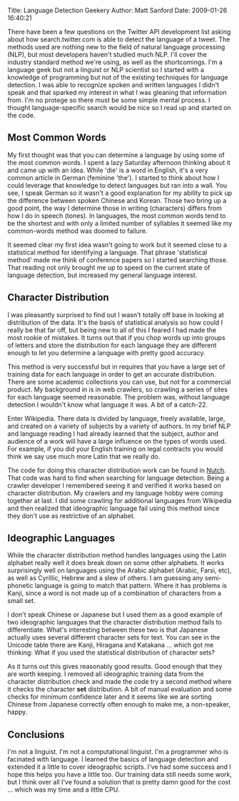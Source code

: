 Title: Language Detection Geekery
Author: Matt Sanford
Date: 2009-01-26 16:40:21

There have been a few questions on the Twitter API development list asking
about how search.twitter.com is able to detect the language of a tweet. The
methods used are nothing new to the field of natural language processing
(NLP), but most developers haven't studied much NLP. I'll cover the industry
standard method we're using, as well as the shortcomings.  I'm a language geek
but not a linguist or NLP scientist so I started with a knowledge of
programming but not of the existing techniques for language detection. I was
able to recognize spoken and written languages I didn't speak and that sparked
my interest in what I was gleaning that information from. I'm no protege so
there must be some simple mental process. I thought language-specific search
would be nice so I read up and started on the code.

## Most Common Words

My first thought was that you can determine a language by using some of the
most common words. I spent a lazy Saturday afternoon thinking about it and
came up with an idea. While 'die' is a word in English, it's a very common
article in German (feminine 'the'). I started to think about how I could
leverage that knowledge to detect languages but ran into a wall. You see, I
speak German so it wasn't a good explanation for my ability to pick up the
difference between spoken Chinese and Korean. Those two bring up a good point,
the way I determine those in writing (characters) differs from how I do in
speech (tones). In languages, the most common words tend to be the shortest
and with only a limited number of syllables it seemed like my common-words
method was doomed to failure.

It seemed clear my first idea wasn't going to work but it seemed close to a
statistical method for identifying a language. That phrase 'statistical
method' made me think of conference papers so I started searching those. That
reading not only brought me up to speed on the current state of language
detection, but increased my general language interest.

## Character Distribution

I was pleasantly surprised to find out I wasn't totally off base in looking at
distribution of the data. It's the basis of statistical analysis so how could
I really be that far off, but being new to all of this I feared I had made the
most rookie of mistakes. It turns out that if you chop words up into groups of
letters and store the distribution for each language they are different enough
to let you determine a language with pretty good accuracy.

This method is very successful but in requires that you have a large set of
training data for each language in order to get an accurate distribution.
There are some academic collections you can use, but not for a commercial
product. My background in is in web crawlers, so crawling a series of sites
for each language seemed reasonable. The problem was, without language
detection I wouldn't know what language it was. A bit of a catch-22.

Enter Wikipedia. There data is divided by language, freely available, large,
and created on a variety of subjects by a variety of authors. In my brief NLP
and language reading I had already learned that the subject, author and
audience of a work will have a large influence on the types of words used. For
example, if you did your English training on legal contracts you would think
we say use much more Latin that we really do.

The code for doing this character distribution work can be found in
[Nutch](http://lucene.apache.org/nutch/). That code was hard to find when
searching for language detection. Being a crawler developer I remembered
seeing it and verified it works based on character distribution. My crawlers
and my language hobby were coming together at last. I did some crawling for
additional languages from Wikipedia and then realized that ideographic
language fail using this method since they don't use as restrictive of an
alphabet.

## Ideographic Languages

While the character distribution method handles languages using the Latin
alphabet really well it does break down on some other alphabets. It works
surprisingly well on languages using the Arabic alphabet (Arabic, Farsi, etc),
as well as Cyrillic, Hebrew and a slew of others. I am guessing any semi-
phonetic language is going to match that pattern. Where it has problems is
Kanji, since a word is not made up of a combination of characters from a small
set.

I don't speak Chinese or Japanese but I used them as a good example of two
ideographic languages that the character distribution method fails to
differentiate. What's interesting between these two is that Japanese actually
uses several different character sets for text. You can see in the Unicode
table there are Kanji, Hiragana and Katakana … which got me thinking: What if
you used the statistical distribution of character sets?

As it turns out this gives reasonably good results. Good enough that they are
worth keeping. I removed all ideographic training data from the character
distribution check and made the code try a second method where it checks the
character **set** distribution. A bit of manual evaluation and some checks for
minimum confidence later and it seems like we are sorting Chinese from
Japanese correctly often enough to make me, a non-speaker, happy.

## Conclusions

I'm not a linguist. I'm not a computational linguist. I'm a programmer who is
facinated with language. I learned the basics of language detection and
extended it a little to cover ideographic scripts. I've had some success and I
hope this helps you have a little too. Our training data still needs some
work, but I think over all I've found a solution that is pretty damn good for
the cost … which was my time and a little CPU.

